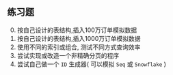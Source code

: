 ## 练习题

0. 按自己设计的表结构,插入100万订单模拟数据
1. 按自己设计的表结构,插入1000万订单模拟数据
2. 使用不同的索引或组合, 测试不同方式查询效率
3. 尝试实现或改造一个非精确分页的程序
4. 尝试自己做一个 `ID` 生成器( 可以模拟 `Seq` 或 `Snowflake` )



